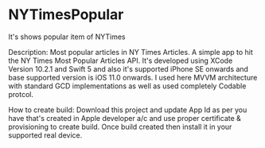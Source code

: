 # NYTimesPopular
It's shows popular item of NYTimes

Description:
Most popular articles in NY Times Articles. A simple app to hit the NY Times Most Popular Articles API. It's developed using XCode Version 10.2.1 and Swift 5 and also it's supported iPhone SE onwards and base supported version is iOS 11.0 onwards. I used here MVVM architecture with standard GCD implementations as well as used completely Codable protcol.

How to create build: Download this project and update App Id as per you have that's created in Apple developer a/c and use proper certificate & provisioning to create build. Once build created then install it in your supported real device.
